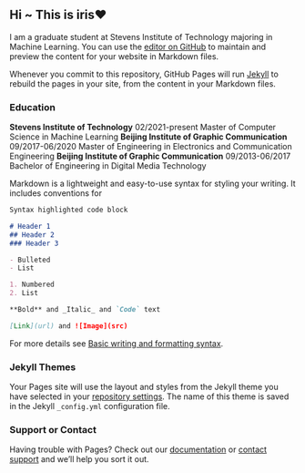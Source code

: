 ## Hi ~  This is iris❤️

I am a graduate student at Stevens Institute of Technology majoring in Machine Learning.
You can use the [editor on GitHub](https://github.com/ZhangxiaoshiHAHAHA/iiiiiris/edit/gh-pages/index.md) to maintain and preview the content for your website in Markdown files.

Whenever you commit to this repository, GitHub Pages will run [Jekyll](https://jekyllrb.com/) to rebuild the pages in your site, from the content in your Markdown files.

### Education

**Stevens Institute of Technology**                                         02/2021-present
Master of Computer Science in Machine Learning
**Beijing Institute of Graphic Communication**                              09/2017-06/2020
Master of Engineering in Electronics and Communication Engineering 
**Beijing Institute of Graphic Communication**                              09/2013-06/2017
Bachelor of Engineering in Digital Media Technology

Markdown is a lightweight and easy-to-use syntax for styling your writing. It includes conventions for

```markdown
Syntax highlighted code block

# Header 1
## Header 2
### Header 3

- Bulleted
- List

1. Numbered
2. List

**Bold** and _Italic_ and `Code` text

[Link](url) and ![Image](src)
```

For more details see [Basic writing and formatting syntax](https://docs.github.com/en/github/writing-on-github/getting-started-with-writing-and-formatting-on-github/basic-writing-and-formatting-syntax).

### Jekyll Themes

Your Pages site will use the layout and styles from the Jekyll theme you have selected in your [repository settings](https://github.com/ZhangxiaoshiHAHAHA/iiiiiris/settings/pages). The name of this theme is saved in the Jekyll `_config.yml` configuration file.

### Support or Contact

Having trouble with Pages? Check out our [documentation](https://docs.github.com/categories/github-pages-basics/) or [contact support](https://support.github.com/contact) and we’ll help you sort it out.
